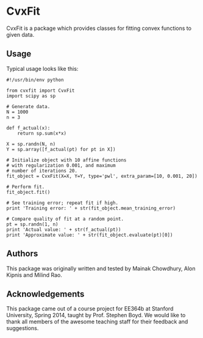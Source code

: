 # CvxFit

CvxFit is a package which provides classes for fitting convex functions to given data.

## Usage

Typical usage looks like this:

```
#!/usr/bin/env python

from cvxfit import CvxFit
import scipy as sp

# Generate data.
N = 1000
n = 3

def f_actual(x):
    return sp.sum(x*x)

X = sp.randn(N, n)
Y = sp.array([f_actual(pt) for pt in X])

# Initialize object with 10 affine functions
# with regularization 0.001, and maximum
# number of iterations 20.
fit_object = CvxFit(X=X, Y=Y, type='pwl', extra_param=[10, 0.001, 20])

# Perform fit.
fit_object.fit()

# See training error; repeat fit if high.
print 'Training error: ' + str(fit_object.mean_training_error)

# Compare quality of fit at a random point.
pt = sp.randn(1, n)
print 'Actual value: ' + str(f_actual(pt))
print 'Approximate value: ' + str(fit_object.evaluate(pt)[0])
```

## Authors

This package was originally written and tested by Mainak Chowdhury, Alon Kipnis and Milind Rao.

## Acknowledgements

This package came out of a course project for EE364b at Stanford University, Spring 2014, taught by Prof. Stephen Boyd. We would like to thank all members of the awesome teaching staff for their feedback and suggestions.

